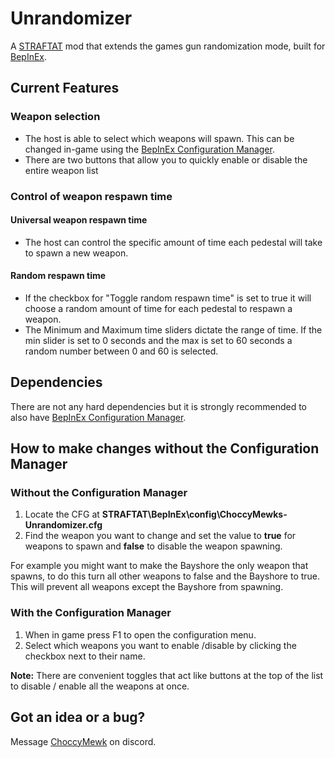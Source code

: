 # Unrandomizer

A [STRAFTAT](https://store.steampowered.com/app/2386720/STRAFTAT/) mod that extends the games gun randomization mode, built for [BepInEx](https://github.com/BepInEx/BepInEx).

## Current Features

### Weapon selection

- The host is able to select which weapons will spawn. This can be changed in-game using the [BepInEx Configuration Manager](https://github.com/BepInEx/BepInEx.ConfigurationManager).
- There are two buttons that allow you to quickly enable or disable the entire weapon list

### Control of weapon respawn time

#### Universal weapon respawn time
- The host can control the specific amount of time each pedestal will take to spawn a new weapon.

#### Random respawn time
- If the checkbox for "Toggle random respawn time" is set to true it will choose a random amount of time for each pedestal to respawn a weapon.
- The Minimum and Maximum time sliders dictate the range of time. If the min slider is set to 0 seconds and the max is set to 60 seconds a random number between 0 and 60 is selected.


##  Dependencies
There are not any hard dependencies but it is strongly recommended to also have [BepInEx Configuration Manager](https://github.com/BepInEx/BepInEx.ConfigurationManager).

## How to make changes without the Configuration Manager

### Without the Configuration Manager
1.  Locate the CFG at **STRAFTAT\BepInEx\config\ChoccyMewks-Unrandomizer.cfg**
2.  Find the weapon you want to change and set the value to **true** for weapons to spawn and **false** to disable the weapon spawning.

For example you might want to make the Bayshore the only weapon that spawns, to do this turn all other weapons to false and the Bayshore to true.
This will prevent all weapons except the Bayshore from spawning.

### With the Configuration Manager

1. When in game press F1 to open the configuration menu.
2. Select which weapons you want to enable /disable by clicking the checkbox next to their name.

**Note:** There are convenient toggles that act like buttons at the top of the list to disable / enable all the weapons at once.

## Got an idea or a bug?
Message [ChoccyMewk](https://discord.gg/dNnYrC6PfB) on discord.